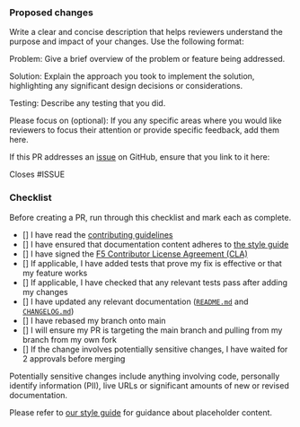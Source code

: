 ### Proposed changes

Write a clear and concise description that helps reviewers understand the purpose and impact of your changes. Use the
following format:

Problem: Give a brief overview of the problem or feature being addressed.

Solution: Explain the approach you took to implement the solution, highlighting any significant design decisions or
considerations.

Testing: Describe any testing that you did.

Please focus on (optional): If you any specific areas where you would like reviewers to focus their attention or provide
specific feedback, add them here.

If this PR addresses an [issue](https://github.com/nginx/documentation/issues) on GitHub, ensure that you link to it here:

Closes #ISSUE

### Checklist

Before creating a PR, run through this checklist and mark each as complete.

- [] I have read the [contributing guidelines](/CONTRIBUTING.md)
- [] I have ensured that documentation content adheres to [the style guide](/templates/style-guide.md)
- [] I have signed the [F5 Contributor License Agreement (CLA)](https://github.com/f5/.github/blob/main/CLA/cla-markdown.md)
- [] If applicable, I have added tests that prove my fix is effective or that my feature works
- [] If applicable, I have checked that any relevant tests pass after adding my changes
- [] I have updated any relevant documentation ([`README.md`](/README.md) and [`CHANGELOG.md`](/CHANGELOG.md))
- [] I have rebased my branch onto main
- [] I will ensure my PR is targeting the main branch and pulling from my branch from my own fork
- [] If the change involves potentially sensitive changes, I have waited for 2 approvals before merging

Potentially sensitive changes include anything involving code, personally identify information (PII), live URLs or significant amounts of new or revised documentation.

Please refer to [our style guide](/templates/style-guide.md) for guidance about placeholder content.